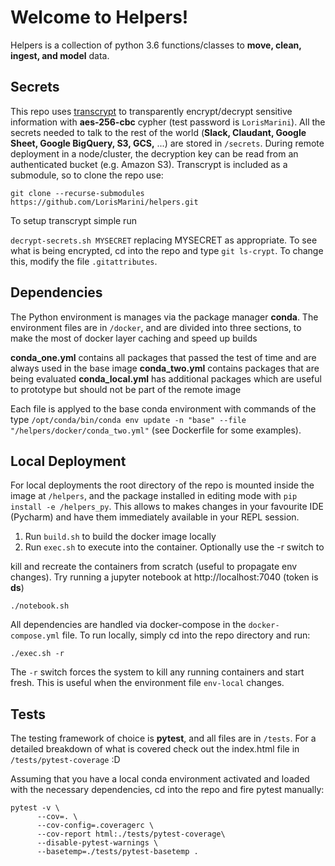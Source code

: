 Welcome to Helpers!
===============================================================================

Helpers is a collection of python 3.6 functions/classes to **move, clean, ingest,
and model** data.

## Secrets

This repo uses [transcrypt](https://github.com/elasticdog/transcrypt) to transparently encrypt/decrypt sensitive information with **aes-256-cbc** cypher (test password is `LorisMarini`). All the secrets needed to talk to the rest of the world (**Slack, Claudant, Google Sheet, Google BigQuery, S3, GCS,** ...) are stored in `/secrets`. During remote deployment in a node/cluster, the decryption key can be read from an authenticated bucket (e.g. Amazon S3). Transcrypt is included as a submodule, so to clone the repo use:

`git clone --recurse-submodules https://github.com/LorisMarini/helpers.git`

To setup transcrypt simple run

`decrypt-secrets.sh MYSECRET` replacing MYSECRET as appropriate. To see what is being encrypted, cd into the repo and type `git ls-crypt`. To change this, modify the file `.gitattributes`.

## Dependencies

The Python environment is manages via the package manager **conda**. The environment files are in `/docker`, and are divided into three sections, to make the most of docker layer caching and speed up builds

**conda_one.yml** contains all packages that passed the test of time and are always used in the base image
**conda_two.yml** contains packages that are being evaluated
**conda_local.yml** has additional packages which are useful to prototype but should not be part of the remote image

Each file is applyed to the base conda environment with commands of the type `/opt/conda/bin/conda env update -n "base" --file "/helpers/docker/conda_two.yml"` (see Dockerfile for some examples).

## Local Deployment
For local deployments the root directory of the repo is mounted inside the image at `/helpers`, and the package installed in editing mode with `pip install -e /helpers_py`. This allows to makes changes in your favourite IDE (Pycharm) and have them immediately available in your REPL session.

1. Run `build.sh` to build the docker image locally
2. Run `exec.sh` to execute into the container. Optionally use the -r switch to

kill and recreate the containers from scratch (useful to propagate env changes). Try running a jupyter notebook at http://localhost:7040 (token is **ds**)

`./notebook.sh`

All dependencies are handled via docker-compose in the `docker-compose.yml` file. To run locally,
simply cd into the repo directory and run:

`./exec.sh -r`

The `-r` switch forces the system to kill any running containers and start fresh.
This is useful when the environment file `env-local` changes.

## Tests
The testing framework of choice is **pytest**, and all files are in `/tests`. For a
detailed breakdown of what is covered check out the index.html file in
`/tests/pytest-coverage` :D

Assuming that you have a local conda environment activated and loaded with the necessary dependencies, cd into the repo and fire pytest manually:

    pytest -v \
          --cov=. \
          --cov-config=.coveragerc \
          --cov-report html:./tests/pytest-coverage\
          --disable-pytest-warnings \
          --basetemp=./tests/pytest-basetemp .
